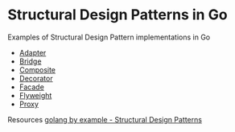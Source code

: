# Structural Design Patterns in Go
Examples of Structural Design Pattern implementations in Go

* [Adapter](https://github.com/zinuhe/golang-design-pattern/tree/main/structural/adapter)
* [Bridge](https://github.com/zinuhe/golang-design-pattern/tree/main/structural/bridge)
* [Composite](https://github.com/zinuhe/golang-design-pattern/tree/main/structural/composite)
* [Decorator](https://github.com/zinuhe/golang-design-pattern/tree/main/structural/decorator)
* [Facade](https://github.com/zinuhe/golang-design-pattern/tree/main/structural/facade)
* [Flyweight](https://github.com/zinuhe/golang-design-pattern/tree/main/structural/flyweight)
* [Proxy](https://github.com/zinuhe/golang-design-pattern/tree/main/structural/proxy)

Resources
[golang by example - Structural Design Patterns](https://golangbyexample.com/all-design-patterns-golang/#Structural_Design_Patterns)
